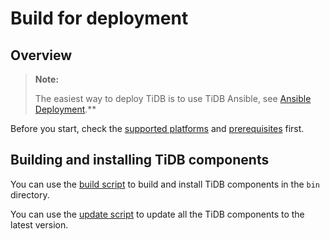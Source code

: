 # Build for deployment 

## Overview

> **Note:**
>
> The easiest way to deploy TiDB is to use TiDB Ansible, see [Ansible Deployment](/dev/how-to/deploy/orchestrated/ansible.md).**

Before you start, check the [supported platforms](/dev/dev-guide/requirements.md#supported-platforms) and [prerequisites](/dev/dev-guide/requirements.md#prerequisites) first.

## Building and installing TiDB components

You can use the [build script](../../scripts/build.sh) to build and install TiDB components in the `bin` directory.

You can use the [update script](../../scripts/update.sh) to update all the TiDB components to the latest version.
